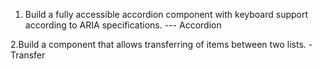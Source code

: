 1. Build a fully accessible accordion component with keyboard support according to ARIA specifications. --- Accordion

2.Build a component that allows transferring of items between two lists. - Transfer